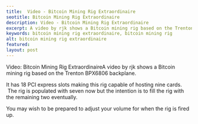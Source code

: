 ```yaml
---
title: 	Video - Bitcoin Mining Rig Extraordinaire
seotitle: Bitcoin Mining Rig Extraordinaire
description: Video - Bitcoin Mining Rig Extraordinaire
excerpt: A video by rjk shows a Bitcoin mining rig based on the Trenton BPX6806 backplane. 
keywords: bitcoin mining rig extraordinaire, bitcoin mining rig
alt: bitcoin mining rig extraordinaire
featured: 
layout: post
---
```


<p>Video: Bitcoin Mining Rig ExtraordinaireA video by rjk shows a Bitcoin mining rig based on the Trenton BPX6806 backplane.<p>

<p>It has 18 PCI express slots making this rig capable of hosting nine cards.  The rig is populated with seven now but the intention is to fill the rig with the remaining two eventually.<p>

<p>You may wish to be prepared to adjust your volume for when the rig is fired up.<p>

